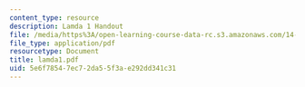 ```yaml
---
content_type: resource
description: Lamda 1 Handout
file: /media/https%3A/open-learning-course-data-rc.s3.amazonaws.com/14-128-dynamic-optimization-economic-applications-recursive-methods-spring-2003/5e6f78547ec72da55f3ae292dd341c31_lamda1.pdf
file_type: application/pdf
resourcetype: Document
title: lamda1.pdf
uid: 5e6f7854-7ec7-2da5-5f3a-e292dd341c31
---
```


